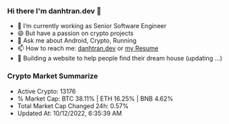 ### Hi there I'm danhtran.dev 👋

- 🔭 I’m currently working as Senior Software Engineer
- 😄 But have a passion on crypto projects
- 💬 Ask me about Android, Crypto, Running 
- 📫 How to reach me: <a href="https://danhtran.dev" target="_blank">danhtran.dev</a> or <a href="Developer-Resume.pdf" target="_blank">my Resume</a>
- 🌱 Building a website to help people find their dream house (updating ...)

### Crypto Market Summarize
- Active Crypto: 13176
- % Market Cap: BTC 38.11% | ETH 16.25% | BNB 4.62%
- Total Market Cap Changed 24h: 0.57%
- Updated At: 10/12/2022, 6:35:39 AM
